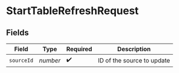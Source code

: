 # StartTableRefreshRequest


## Fields

| Field                      | Type                       | Required                   | Description                |
| -------------------------- | -------------------------- | -------------------------- | -------------------------- |
| `sourceId`                 | *number*                   | :heavy_check_mark:         | ID of the source to update |